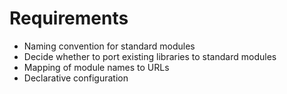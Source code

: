 # Requirements

* Naming convention for standard modules
* Decide whether to port existing libraries to standard modules
* Mapping of module names to URLs
* Declarative configuration
